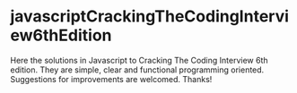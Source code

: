 # javascriptCrackingTheCodingInterview6thEdition

Here the solutions in Javascript to Cracking The Coding Interview 6th edition. They are simple, clear and functional programming oriented. Suggestions for improvements are welcomed. Thanks!
